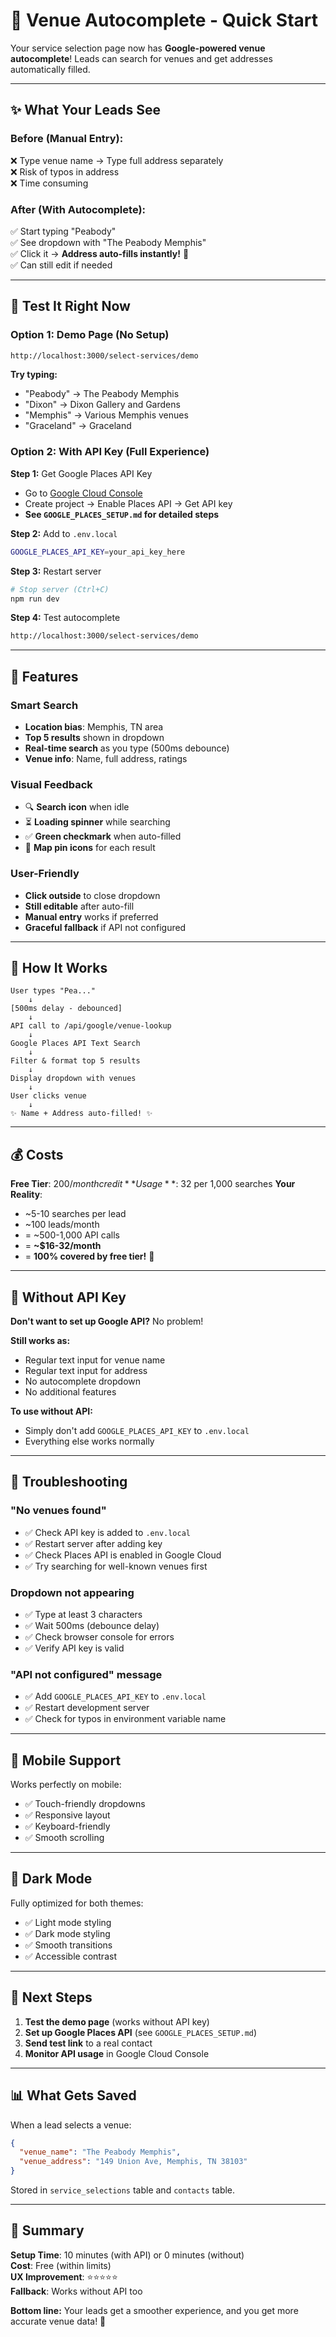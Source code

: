 # 🏢 Venue Autocomplete - Quick Start

Your service selection page now has **Google-powered venue autocomplete**! Leads can search for venues and get addresses automatically filled.

---

## ✨ What Your Leads See

### Before (Manual Entry):
❌ Type venue name → Type full address separately  
❌ Risk of typos in address  
❌ Time consuming  

### After (With Autocomplete):
✅ Start typing "Peabody"  
✅ See dropdown with "The Peabody Memphis"  
✅ Click it → **Address auto-fills instantly!** 🎉  
✅ Can still edit if needed  

---

## 🧪 Test It Right Now

### Option 1: Demo Page (No Setup)
```bash
http://localhost:3000/select-services/demo
```

**Try typing:**
- "Peabody" → The Peabody Memphis
- "Dixon" → Dixon Gallery and Gardens
- "Memphis" → Various Memphis venues
- "Graceland" → Graceland

### Option 2: With API Key (Full Experience)

**Step 1:** Get Google Places API Key
- Go to [Google Cloud Console](https://console.cloud.google.com/)
- Create project → Enable Places API → Get API key
- **See `GOOGLE_PLACES_SETUP.md` for detailed steps**

**Step 2:** Add to `.env.local`
```bash
GOOGLE_PLACES_API_KEY=your_api_key_here
```

**Step 3:** Restart server
```bash
# Stop server (Ctrl+C)
npm run dev
```

**Step 4:** Test autocomplete
```bash
http://localhost:3000/select-services/demo
```

---

## 🎯 Features

### Smart Search
- **Location bias**: Memphis, TN area
- **Top 5 results** shown in dropdown
- **Real-time search** as you type (500ms debounce)
- **Venue info**: Name, full address, ratings

### Visual Feedback
- 🔍 **Search icon** when idle
- ⏳ **Loading spinner** while searching
- ✅ **Green checkmark** when auto-filled
- 📍 **Map pin icons** for each result

### User-Friendly
- **Click outside** to close dropdown
- **Still editable** after auto-fill
- **Manual entry** works if preferred
- **Graceful fallback** if API not configured

---

## 🔄 How It Works

```
User types "Pea..." 
    ↓
[500ms delay - debounced]
    ↓
API call to /api/google/venue-lookup
    ↓
Google Places API Text Search
    ↓
Filter & format top 5 results
    ↓
Display dropdown with venues
    ↓
User clicks venue
    ↓
✨ Name + Address auto-filled! ✨
```

---

## 💰 Costs

**Free Tier**: $200/month credit
**Usage**: ~$32 per 1,000 searches
**Your Reality**: 
- ~5-10 searches per lead
- ~100 leads/month
- = ~500-1,000 API calls
- = **~$16-32/month**
- = **100% covered by free tier!** 🎉

---

## 🔐 Without API Key

**Don't want to set up Google API?** No problem!

**Still works as:**
- Regular text input for venue name
- Regular text input for address
- No autocomplete dropdown
- No additional features

**To use without API:**
- Simply don't add `GOOGLE_PLACES_API_KEY` to `.env.local`
- Everything else works normally

---

## 🐛 Troubleshooting

### "No venues found"
- ✅ Check API key is added to `.env.local`
- ✅ Restart server after adding key
- ✅ Check Places API is enabled in Google Cloud
- ✅ Try searching for well-known venues first

### Dropdown not appearing
- ✅ Type at least 3 characters
- ✅ Wait 500ms (debounce delay)
- ✅ Check browser console for errors
- ✅ Verify API key is valid

### "API not configured" message
- ✅ Add `GOOGLE_PLACES_API_KEY` to `.env.local`
- ✅ Restart development server
- ✅ Check for typos in environment variable name

---

## 📱 Mobile Support

Works perfectly on mobile:
- ✅ Touch-friendly dropdowns
- ✅ Responsive layout
- ✅ Keyboard-friendly
- ✅ Smooth scrolling

---

## 🎨 Dark Mode

Fully optimized for both themes:
- ✅ Light mode styling
- ✅ Dark mode styling
- ✅ Smooth transitions
- ✅ Accessible contrast

---

## 🚀 Next Steps

1. **Test the demo page** (works without API key)
2. **Set up Google Places API** (see `GOOGLE_PLACES_SETUP.md`)
3. **Send test link** to a real contact
4. **Monitor API usage** in Google Cloud Console

---

## 📊 What Gets Saved

When a lead selects a venue:
```json
{
  "venue_name": "The Peabody Memphis",
  "venue_address": "149 Union Ave, Memphis, TN 38103"
}
```

Stored in `service_selections` table and `contacts` table.

---

## 🎯 Summary

**Setup Time**: 10 minutes (with API) or 0 minutes (without)  
**Cost**: Free (within limits)  
**UX Improvement**: ⭐⭐⭐⭐⭐  
**Fallback**: Works without API too  

**Bottom line:** Your leads get a smoother experience, and you get more accurate venue data! 🎉

